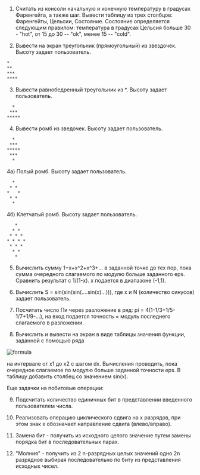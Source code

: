 1) Считать из консоли начальную и конечную температуру в градусах Фаренгейта, а также шаг. Вывести таблицу из трех столбцов: Фаренгейты, Цельсии, Состояние. Состояние определяется следующим правилом: температура в градусах Цельсия больше 30 - "hot", от 15 до 30 -- "ok", менее 15 -- "cold".

2) Вывести на экран треугольник (прямоугольный) из звездочек. Высоту задает пользователь.
```
*
**
***
****
```

3) Вывести равнобедренный треугольник из *. Высоту задает пользователь.
```
  *
 ***
*****
```
4) Вывести ромб из зведочек. Высоту задает пользователь.
```
  *
 ***
*****
 ***
  *
``` 
4а) Полый ромб. Высоту задает пользователь.
```
  *
 * *
*   *
 * *
  *
``` 
4б) Клетчатый ромб. Высоту задает пользователь.
```
   *
  * *
 * * *
* * * *
 * * *
  * *
   *
```
5) Вычислить сумму 1+x+x^2+x^3+... в заданной точке до тех пор, пока сумма очередного слагаемого по модулю больше заданного eps. Сравнить результат с 1/(1-x). x подается в диапазоне (-1,1).

6) Вычислить S = sin(sin(sin(....sin(x)...))), где x и N (количество синусов) задает пользователь. 

7) Посчитать число Пи через разложение в ряд: pi = 4(1-1/3+1/5-1/7+1/9-...), на вход подается точность = модуль последнего слагаемого в разложении.

8) Вычислить и вывести на экран в виде таблицы значения функции, заданной с
помощью ряда

![formula](https://render.githubusercontent.com/render/math?math=%5Csum_%7Bn%3D1%7D%5E%7B%5Cinfty%7D%5Cfrac%7B(-1)%5E%7Bn%2B1%7Dx%5E%7B2n%2B1%7D%7D%7B(2n-1)!%7D)

на интервале от x1 до x2 с шагом dx. Вычисления проводить, пока очередное слагаемое по модулю больше заданной точности eps. В таблицу добавить столбец со значением sin(x).

Еще задачки на побитовые операции:

9. Подсчитать количество единичных бит в представлении введенного пользователем числа.

10. Реализовать операцию циклического сдвига на x разрядов, при этом знак x обозначает направление сдвига (влево/вправо).

11. Замена бит - получить из исходного целого значение путем замены порядка бит в последовательных парах.

12. "Молния" - получить из 2 n-разрядных целых значений одно 2n разрядное выбирая последовательно по биту из представления исходных чисел.